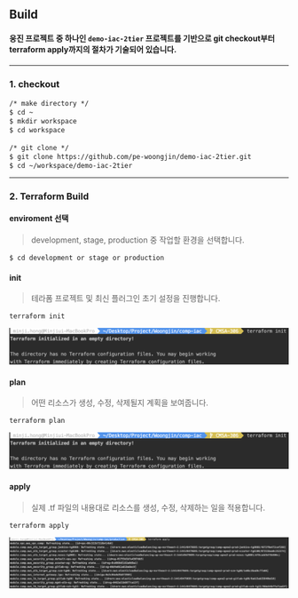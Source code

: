 ## **Build**
#### 웅진 프로젝트 중 하나인 `demo-iac-2tier` 프로젝트를 기반으로 git checkout부터 terraform apply까지의 절차가 기술되어 있습니다.
---
### **1. checkout**  
```console
/* make directory */
$ cd ~
$ mkdir workspace
$ cd workspace

/* git clone */
$ git clone https://github.com/pe-woongjin/demo-iac-2tier.git
$ cd ~/workspace/demo-iac-2tier
```
---
>
>
### **2. Terraform Build**
#### enviroment 선택
> development, stage, production 중 작업할 환경을 선택합니다.  
```console
$ cd development or stage or production 
```
>
#### init
> 테라폼 프로젝트 및 최신 플러그인 초기 설정을 진행합니다. 
```console
terraform init
```
![Screenshot](../img/terraform_init.png)
>
#### plan
> 어떤 리소스가 생성, 수정, 삭제될지 계획을 보여줍니다.
```console
terraform plan
```
![Screenshot](../img/terraform_init.png)
>
#### apply
> 실제 .tf 파일의 내용대로 리소스를 생성, 수정, 삭제하는 일을 적용합니다.
```console
terraform apply
```
![Screenshot](../img/terraform_apply.png)